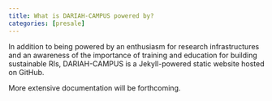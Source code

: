 ```yaml
---
title: What is DARIAH-CAMPUS powered by?
categories: [presale]
---
```


In addition to being powered by an enthusiasm for research infrastructures and an awareness of the importance of training and education for building sustainable RIs, DARIAH-CAMPUS is a Jekyll-powered static website hosted on GitHub.

More extensive documentation will be forthcoming. 
